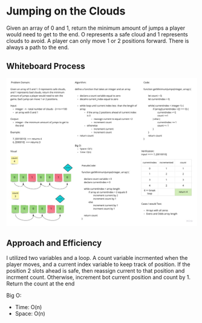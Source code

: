 # Jumping on the Clouds

Given an array of 0 and 1, return the minimum amount of jumps a player would need to get to the end. O represents a safe cloud and 1 represents clouds to avoid. A player can only move 1 or 2 positions forward. There is always a path to the end.

## Whiteboard Process

![Jumping on the Clouds](jumping_on_clouds.jpg)

## Approach and Efficiency

I utilized two variables and a loop. A count variable incrmented when the player moves, and a current index variable to keep track of position. If the position 2 slots ahead is safe, then reassign current to that position and incrment count. Otherwise, increment bot current position and count by 1. Return the count at the end

Big O:

- Time: O(n)
- Space: O(n)
